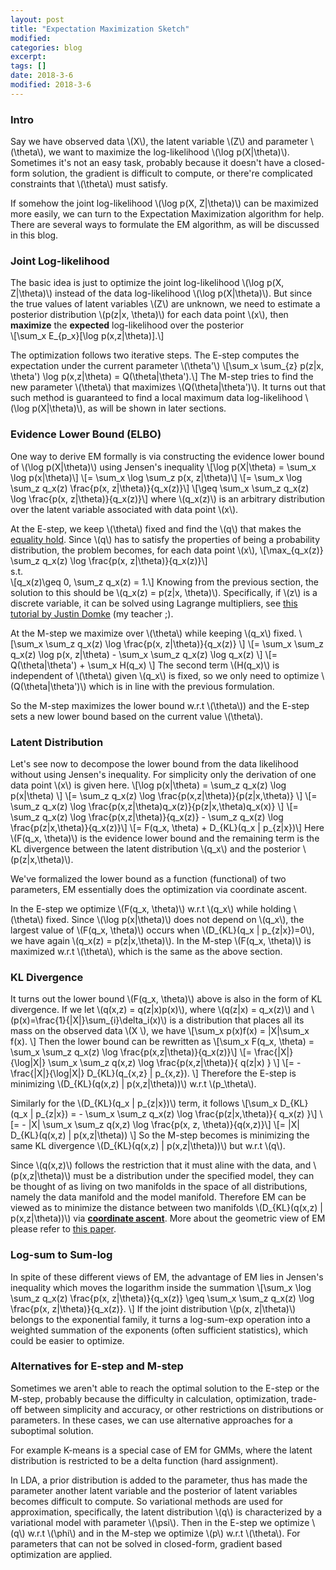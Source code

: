 ```yaml
---
layout: post
title: "Expectation Maximization Sketch"
modified:
categories: blog
excerpt:
tags: []
date: 2018-3-6
modified: 2018-3-6
---
```


### Intro
Say we have observed data \\(X\\), the latent variable \\(Z\\) and parameter \\(\theta\\), we want to maximize the log-likelihood \\(\log p(X\|\theta)\\).  Sometimes it's not an easy task, probably because it doesn't have a closed-form solution, the gradient is difficult to compute, or there're complicated constraints that \\(\theta\\) must satisfy. 

If somehow the joint log-likelihood \\(\log p(X, Z\|\theta)\\) can be maximized more easily, we can turn to the Expectation Maximization algorithm for help. There are several ways to formulate the EM algorithm, as will be discussed in this blog.

### Joint Log-likelihood
The basic idea is just to optimize the joint log-likelihood \\(\log p(X, Z\|\theta)\\) instead of the data log-likelihood \\(\log p(X\|\theta)\\). But since the true values of latent variables \\(Z\\) are unknown, we need to estimate a posterior distribution \\(p(z|x, \theta)\\) for each data point \\(x\\), then **maximize** the **expected** log-likelihood over the posterior  
\\[\sum_x E_{p_x}[\log p(x,z|\theta)].\\]  

The optimization follows two iterative steps. The E-step computes the expectation under the current parameter \\(\theta'\\)
\\[\sum_x \sum_{z} p(z|x, \theta') \log p(x,z|\theta) = Q(\theta|\theta').\\]
The M-step tries to find the new parameter \\(\theta\\) that maximizes \\(Q(\theta|\theta')\\). It turns out that such method is guaranteed to find a local maximum data log-likelihood \\(\log p(X\|\theta)\\), as will be shown in later sections.

### Evidence Lower Bound (ELBO)
One way to derive EM formally is via constructing the evidence lower bound of \\(\log p(X\|\theta)\\) using Jensen's inequality
\\[\log p(X\|\theta) = \sum_x \log p(x\|\theta)\\]
\\[= \sum_x \log \sum_z p(x, z\|\theta)\\]
\\[= \sum_x \log \sum_z q_x(z) \frac{p(x, z\|\theta)}{q_x(z)}\\]
\\[\geq \sum_x \sum_z q_x(z) \log \frac{p(x, z\|\theta)}{q_x(z)}\\]
where \\(q_x(z)\\) is an arbitrary distribution over the latent variable associated with data point \\(x\\).

At the E-step, we keep \\(\theta\\) fixed and find the \\(q\\) that makes the [equality hold](https://en.wikipedia.org/wiki/Jensen%27s_inequality#Information_theory). Since \\(q\\) has to satisfy the properties of being a probability distribution, the problem becomes, for each data point \\(x\\),
\\[\max_{q_x(z)} \sum_z q_x(z) \log \frac{p(x, z\|\theta)}{q_x(z)}\\]  
s.t.  
\\[q_x(z)\geq 0, \sum_z q_x(z) = 1.\\]
Knowing from the previous section, the solution to this should be \\(q_x(z) = p(z|x, \theta)\\). Specifically, if \\(z\\) is a discrete variable, it can be solved using Lagrange multipliers, see [this tutorial by Justin Domke](https://www.ics.uci.edu/~smyth/courses/cs274/readings/domke_notes_on_EM.pdf) (my teacher ;).

At the M-step we maximize over \\(\theta\\) while keeping \\(q_x\\) fixed.
\\[\sum_x \sum_z q_x(z) \log \frac{p(x, z\|\theta)}{q_x(z)} \\]
\\[= \sum_x \sum_z q_x(z) \log p(x, z\|\theta) - \sum_x \sum_z q_x(z) \log q_x(z) \\]
\\[= Q(\theta|\theta') + \sum_x H(q_x) \\]
The second term \\(H(q_x)\\) is independent of \\(\theta\\) given \\(q_x\\) is fixed, so we only need to optimize \\(Q(\theta|\theta')\\) which is in line with the previous formulation.

So the M-step maximizes the lower bound w.r.t \\(\theta\\)) and the E-step sets a new lower bound based on the current value \\(\theta\\).

### Latent Distribution
Let's see now to decompose the lower bound from the data likelihood without using Jensen's inequality. For simplicity only the derivation of one data point \\(x\\) is given here.
\\[\log p(x\|\theta) = \sum_z q_x(z) \log p(x\|\theta) \\]
\\[= \sum_z q_x(z) \log \frac{p(x,z\|\theta)}{p(z\|x,\theta)} \\]
\\[= \sum_z q_x(z) \log \frac{p(x,z\|\theta)q_x(z)}{p(z\|x,\theta)q_x(x)} \\]
\\[= \sum_z q_x(z) \log \frac{p(x,z\|\theta)}{q_x(z)} - \sum_z q_x(z) \log \frac{p(z\|x,\theta)}{q_x(z)}\\]
\\[= F(q_x, \theta) + D_{KL}(q_x \| p_{z\|x})\\]
Here \\(F(q_x, \theta)\\) is the evidence lower bound and the remaining term is the KL divergence between the latent distribution \\(q_x\\) and the posterior \\(p(z\|x,\theta)\\). 

We've formalized the lower bound as a function (functional) of two parameters, EM essentially does the optimization via coordinate ascent. 

In the E-step we optimize \\(F(q_x, \theta)\\) w.r.t \\(q_x\\) while holding \\(\theta\\) fixed. Since \\(\log p(x\|\theta)\\) does not depend on \\(q_x\\), the largest value of \\(F(q_x, \theta)\\) occurs when \\(D_{KL}(q_x \| p_{z\|x})=0\\), we have again \\(q_x(z) = p(z\|x,\theta)\\). In the M-step \\(F(q_x, \theta)\\) is maximized w.r.t \\(\theta\\), which is the same as the above section.

### KL Divergence
It turns out the lower bound \\(F(q_x, \theta)\\) above is also in the form of KL divergence. If we let \\(q(x,z) = q(z\|x)p(x)\\), where \\(q(z\|x) = q_x(z)\\) and \\(p(x)=\frac{1}{\|X\|}\sum_{i}\delta_i(x)\\) is a distribution that places all its mass on the observed data \\(X \\), we have
\\[\sum_x p(x)f(x) = \|X\|\sum_x f(x). \\]
Then the lower bound can be rewritten as 
\\[\sum_x F(q_x, \theta) = \sum_x \sum_z q_x(z) \log \frac{p(x,z\|\theta)}{q_x(z)}\\]
\\[= \frac{\|X\|}{\log\|X\|} \sum_x \sum_z q(x,z) \log \frac{p(x,z\|\theta)}{ q(z\|x) } \\]
\\[= -\frac{\|X\|}{\log\|X\|} D_{KL}(q_{x,z} \| p_{x,z}). \\]
Therefore the E-step is minimizing \\(D_{KL}(q(x,z) \| p(x,z\|\theta))\\) w.r.t \\(p_\theta\\).

Similarly for the \\(D_{KL}(q_x \| p_{z\|x})\\) term, it follows
\\[\sum_x D_{KL}(q_x \| p_{z\|x}) = - \sum_x \sum_z q_x(z) \log \frac{p(z\|x,\theta)}{ q_x(z) }\\]
\\[= - \|X\| \sum_x \sum_z q(x,z) \log \frac{p(x, z, \theta)}{q(x,z)}\\]
\\[= \|X\| D_{KL}(q(x,z) \| p(x,z\|\theta)) \\]
So the M-step becomes is minimizing the same KL divergence \\(D_{KL}(q(x,z) \| p(x,z\|\theta))\\) but w.r.t \\(q\\). 

Since \\(q(x,z)\\) follows the restriction that it must aline with the data, and \\(p(x,z\|\theta)\\) must be a distribution under the specified model, they can be thought of as living on two manifolds in the space of all distributions, namely the data manifold and the model manifold. Therefore EM can be viewed as to minimize the distance between two manifolds \\(D_{KL}(q(x,z) \| p(x,z\|\theta))\\) via [**coordinate ascent**](https://en.wikipedia.org/wiki/Coordinate_descent). More about the geometric view of EM please refer to [this paper](http://mi.eng.cam.ac.uk/~wjb31/PUBS/igmlc.ciss96.pdf).

### Log-sum to Sum-log
In spite of these different views of EM, the advantage of EM lies in Jensen's inequality which moves the logarithm inside the summation
\\[\sum_x \log \sum_z q_x(z) \frac{p(x, z\|\theta)}{q_x(z)} \geq \sum_x \sum_z q_x(z) \log \frac{p(x, z\|\theta)}{q_x(z)}. \\]
If the joint distribution \\(p(x, z\|\theta)\\) belongs to the exponential family, it turns a log-sum-exp operation into a weighted summation of the exponents (often sufficient statistics), which could be easier to optimize.

### Alternatives for E-step and M-step
Sometimes we aren't able to reach the optimal solution to the E-step or the M-step, probably because the difficulty in calculation, optimization, trade-off between simplicity and accuracy, or other restrictions on distributions or parameters. In these cases, we can use alternative approaches for a suboptimal solution.

For example K-means is a special case of EM for GMMs, where the latent distribution is restricted to be a delta function (hard assignment). 

In LDA, a prior distribution is added to the parameter, thus has made the parameter another latent variable and the posterior of latent variables becomes difficult to compute. So variational methods are used for approximation, specifically, the latent distribution \\(q\\) is characterized by a variational model with parameter \\(\psi\\). Then in the E-step we optimize \\(q\\) w.r.t \\(\phi\\) and in the M-step we optimize \\(p\\) w.r.t \\(\theta\\). For parameters that can not be solved in closed-form, gradient based optimization are applied.
